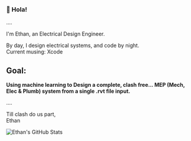 ### 👋 Hola!

....

I'm Ethan, an Electrical Design Engineer. 

By day, I design electrical systems, and code by night.    
Current musing: Xcode


## **Goal:** ##
**Using machine learning to Design a complete, clash free... MEP (Mech, Elec & Plumb) system from a single .rvt file input.**

....


Till clash do us part,  
Ethan





![Ethan's GitHub Stats](https://github-readme-stats.vercel.app/api?username=stodian&show_icons=true&theme=radical)

